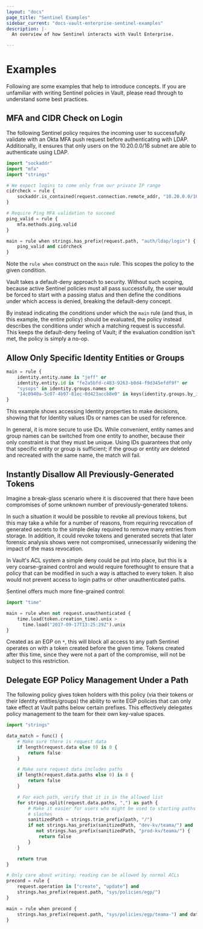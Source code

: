 ```yaml
---
layout: "docs"
page_title: "Sentinel Examples"
sidebar_current: "docs-vault-enterprise-sentinel-examples"
description: |-
  An overview of how Sentinel interacts with Vault Enterprise.

---
```


# Examples

Following are some examples that help to introduce concepts. If you are
unfamiliar with writing Sentinel policies in Vault, please read through to
understand some best practices.

## MFA and CIDR Check on Login

The following Sentinel policy requires the incoming user to successfully
validate with an Okta MFA push request before authenticating with LDAP.
Additionally, it ensures that only users on the 10.20.0.0/16 subnet are able to
authenticate using LDAP.

```python
import "sockaddr"
import "mfa"
import "strings"

# We expect logins to come only from our private IP range
cidrcheck = rule {
    sockaddr.is_contained(request.connection.remote_addr, "10.20.0.0/16")
}

# Require Ping MFA validation to succeed
ping_valid = rule {
    mfa.methods.ping.valid
}

main = rule when strings.has_prefix(request.path, "auth/ldap/login") {
    ping_valid and cidrcheck
}
```

Note the `rule when` construct on the `main` rule. This scopes the policy to
the given condition.

Vault takes a default-deny approach to security. Without such scoping, because
active Sentinel policies must all pass successfully, the user would be forced
to start with a passing status and then define the conditions under which
access is denied, breaking the default-deny concept.

By instead indicating the conditions under which the `main` rule (and thus, in
this example, the entire policy) should be evaluated, the policy instead
describes the conditions under which a matching request is successful. This
keeps the default-deny feeling of Vault; if the evaluation condition isn't met,
the policy is simply a no-op.

## Allow Only Specific Identity Entities or Groups

```python
main = rule {
    identity.entity.name is "jeff" or
    identity.entity.id is "fe2a5bfd-c483-9263-b0d4-f9d345efdf9f" or
    "sysops" in identity.groups.names or
    "14c0940a-5c07-4b97-81ec-0d423accb8e0" in keys(identity.groups.by_id)
}
```

This example shows accessing Identity properties to make decisions, showing
that for Identity values IDs or names can be used for reference.

In general, it is more secure to use IDs. While convenient, entity names and
group names can be switched from one entity to another, because their only
constraint is that they must be unique. Using IDs guarantees that only that
specific entity or group is sufficient; if the group or entity are deleted and
recreated with the same name, the match will fail.

## Instantly Disallow All Previously-Generated Tokens

Imagine a break-glass scenario where it is discovered that there have been
compromises of some unknown number of previously-generated tokens.

In such a situation it would be possible to revoke all previous tokens, but
this may take a while for a number of reasons, from requiring revocation of
generated secrets to the simple delay required to remove many entries from
storage. In addition, it could revoke tokens and generated secrets that later
forensic analysis shows were not compromised, unnecessarily widening the impact
of the mass revocation.

In Vault's ACL system a simple deny could be put into place, but this is a very
coarse-grained control and would require forethought to ensure that a policy
that can be modified in such a way is attached to every token. It also would
not prevent access to login paths or other unauthenticated paths.

Sentinel offers much more fine-grained control:

```python
import "time"

main = rule when not request.unauthenticated {
    time.load(token.creation_time).unix >
      time.load("2017-09-17T13:25:29Z").unix
}
```

Created as an EGP on `*`, this will block all access to any path Sentinel
operates on with a token created before the given time. Tokens created after
this time, since they were not a part of the compromise, will not be subject to
this restriction.

## Delegate EGP Policy Management Under a Path

The following policy gives token holders with this policy (via their tokens or
their Identity entities/groups) the ability to write EGP policies that can only
take effect at Vault paths below certain prefixes. This effectively delegates
policy management to the team for their own key-value spaces.

```python
import "strings"

data_match = func() {
    # Make sure there is request data
    if length(request.data else 0) is 0 {
        return false
    }

    # Make sure request data includes paths
    if length(request.data.paths else 0) is 0 {
        return false
    }

    # For each path, verify that it is in the allowed list
    for strings.split(request.data.paths, ",") as path {
        # Make it easier for users who might be used to starting paths with
        # slashes
        sanitizedPath = strings.trim_prefix(path, "/")
        if not strings.has_prefix(sanitizedPath, "dev-kv/teama/") and
           not strings.has_prefix(sanitizedPath, "prod-kv/teama/") {
            return false
        }
    }

    return true
}

# Only care about writing; reading can be allowed by normal ACLs
precond = rule {
    request.operation in ["create", "update"] and
    strings.has_prefix(request.path, "sys/policies/egp/")
}

main = rule when precond {
    strings.has_prefix(request.path, "sys/policies/egp/teama-") and data_match()
}
```
